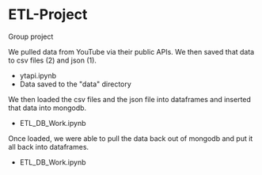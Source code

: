 # ETL-Project
Group project

We pulled data from YouTube via their public APIs.  We then saved that data to csv files (2) and json (1).
  * ytapi.ipynb
  * Data saved to the "data" directory

We then loaded the csv files and the json file into dataframes and inserted that data into mongodb.
  * ETL_DB_Work.ipynb

Once loaded, we were able to pull the data back out of mongodb and put it all back into dataframes.
  * ETL_DB_Work.ipynb

